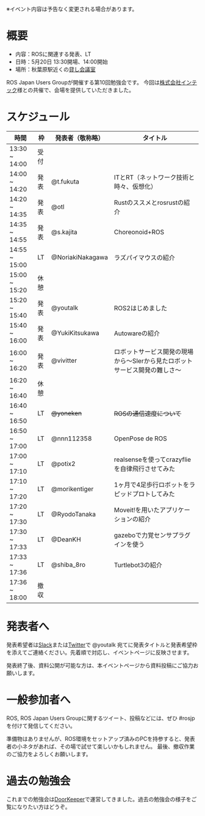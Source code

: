 ※イベント内容は予告なく変更される場合があります。

# 概要

- 内容：ROSに関連する発表、LT
- 日時：5月20日 13:30開場、14:00開始
- 場所：秋葉原駅近くの[貸し会議室](https://www.instabase.jp/rooms/hello-mr-akihabara/space/2112)

ROS Japan Users Groupが開催する第10回勉強会です。
今回は[株式会社インテック](http://www.intec.co.jp)様との共催で、会場を提供していただきました。

# スケジュール

時間 | 枠                 | 発表者（敬称略） | タイトル
------|---------------|---------|----
13:30 ~ 14:00 | 受付 |  | |
14:00 ~ 14:20 | 発表 | @t.fukuta | ITとRT（ネットワーク技術と時々、仮想化） |
14:20 ~ 14:35 | 発表 | @otl | Rustのススメとrosrustの紹介 |
14:35 ~ 14:55 | 発表 | @s.kajita | Choreonoid+ROS |
14:55 ~ 15:00 | LT | @NoriakiNakagawa | ラズパイマウスの紹介 |
15:00 ~ 15:20 | 休憩 | | |
15:20 ~ 15:40 | 発表 | @youtalk | ROS2はじめました |
15:40 ~ 16:00 | 発表 | @YukiKitsukawa | Autowareの紹介 |
16:00 ~ 16:20 | 発表 | @vivitter | ロボットサービス開発の現場から〜SIerから見たロボットサービス開発の難しさ〜 |
16:20 ~ 16:40 | 休憩 | | |
16:40 ~ 16:50 | LT | ~~@yoneken~~ | ~~ROSの通信速度について~~ |
16:50 ~ 17:00 | LT | @nnn112358 | OpenPose de ROS |
17:00 ~ 17:10 | LT | @potix2 | realsenseを使ってcrazyflieを自律飛行させてみた |
17:10 ~ 17:20 | LT | @morikentiger | 1ヶ月で4足歩行ロボットをラピッドプロトしてみた |
17:20 ~ 17:30 | LT | @RyodoTanaka | Moveit!を用いたアプリケーションの紹介 |
17:30 ~ 17:33 | LT | @DeanKH | ‪gazeboで力覚センサプラグインを使う‬ |
17:33 ~ 17:36 | LT | @shiba_8ro | Turtlebot3の紹介 |
17:36 ~ 18:00 | 撤収 | | |

# 発表者へ
発表希望者は[Slack](http://rosjp.slack.com)または[Twitter](https://twitter.com)で @youtalk 宛てに発表タイトルと発表希望枠を添えてご連絡ください。先着順で対応し、イベントページに反映させます。

発表終了後、資料公開が可能な方は、本イベントページから資料投稿にご協力お願いします。

# 一般参加者へ
ROS, ROS Japan Users Groupに関するツイート、投稿などには、ぜひ #rosjp を付けて発信してください。

準備物はありませんが、ROS環境をセットアップ済みのPCを持参すると、発表者の小ネタがあれば、その場で試せて楽しいかもしれません。
最後、撤収作業のご協力をよろしくお願いします。

# 過去の勉強会
これまでの勉強会は[DoorKeeper](https://ros-users.doorkeeper.jp)で運営してきました。過去の勉強会の様子をご覧になりたい方はどうぞ。
